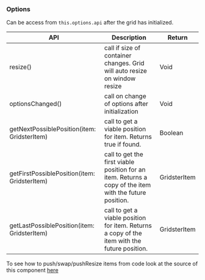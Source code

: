 ### Options

Can be access from `this.options.api` after the grid has initialized.

| API                                          | Description                                                                                             | Return       |
| -------------------------------------------- | ------------------------------------------------------------------------------------------------------- | ------------ |
| resize()                                     | call if size of container changes. Grid will auto resize on window resize                               | Void         |
| optionsChanged()                             | call on change of options after initialization                                                          | Void         |
| getNextPossiblePosition(item: GridsterItem)  | call to get a viable position for item. Returns true if found.                                          | Boolean      |
| getFirstPossiblePosition(item: GridsterItem) | call to get the first viable position for an item. Returns a copy of the item with the future position. | GridsterItem |
| getLastPossiblePosition(item: GridsterItem)  | call to get a viable position for item. Returns a copy of the item with the future position.            | GridsterItem |

To see how to push/swap/pushResize items from code look at the source of this component [here](https://github.com/tiberiuzuld/angular-gridster2/blob/master/src/app/sections/api/api.component.ts)
